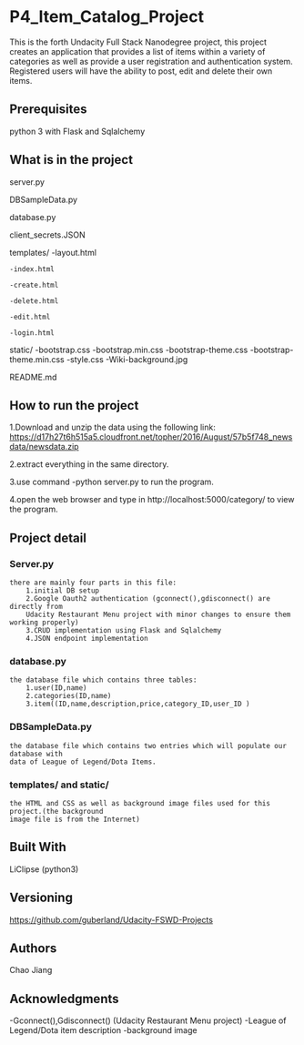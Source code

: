 # P4_Item_Catalog_Project

This is the forth Undacity Full Stack Nanodegree project, this project creates
an application that provides a list of items within a variety of categories as 
well as provide a user registration and authentication system. Registered users 
will have the ability to post, edit and delete their own items.

## Prerequisites

python 3 with Flask and Sqlalchemy

## What is in the project

server.py

DBSampleData.py

database.py

client_secrets.JSON

templates/
 	-layout.html
 
 	-index.html
 
 	-create.html
 
 	-delete.html
 
 	-edit.html
 
 	-login.html
	
static/
	-bootstrap.css
	-bootstrap.min.css
	-bootstrap-theme.css
	-bootstrap-theme.min.css
	-style.css
	-Wiki-background.jpg
	
README.md

## How to run the project


1.Download and unzip the data using the following link:
  https://d17h27t6h515a5.cloudfront.net/topher/2016/August/57b5f748_newsdata/newsdata.zip

2.extract everything in the same directory.

3.use command -python server.py to run the program.

4.open the web browser and type in http://localhost:5000/category/ to view the program.



## Project detail
 
### Server.py

	there are mainly four parts in this file:
		1.initial DB setup
		2.Google Oauth2 authentication (gconnect(),gdisconnect() are directly from
		Udacity Restaurant Menu project with minor changes to ensure them working properly)
		3.CRUD implementation using Flask and Sqlalchemy
		4.JSON endpoint implementation

### database.py

	the database file which contains three tables:
		1.user(ID,name)
		2.categories(ID,name)
		3.item((ID,name,description,price,category_ID,user_ID )
		
### DBSampleData.py

	the database file which contains two entries which will populate our database with
	data of League of Legend/Dota Items.
	
### templates/ and static/

	the HTML and CSS as well as background image files used for this project.(the background
	image file is from the Internet)

	





## Built With

LiClipse (python3)


## Versioning

https://github.com/guberland/Udacity-FSWD-Projects

## Authors

Chao Jiang

## Acknowledgments
-Gconnect(),Gdisconnect()  (Udacity Restaurant Menu project)
-League of Legend/Dota item description 
-background image

